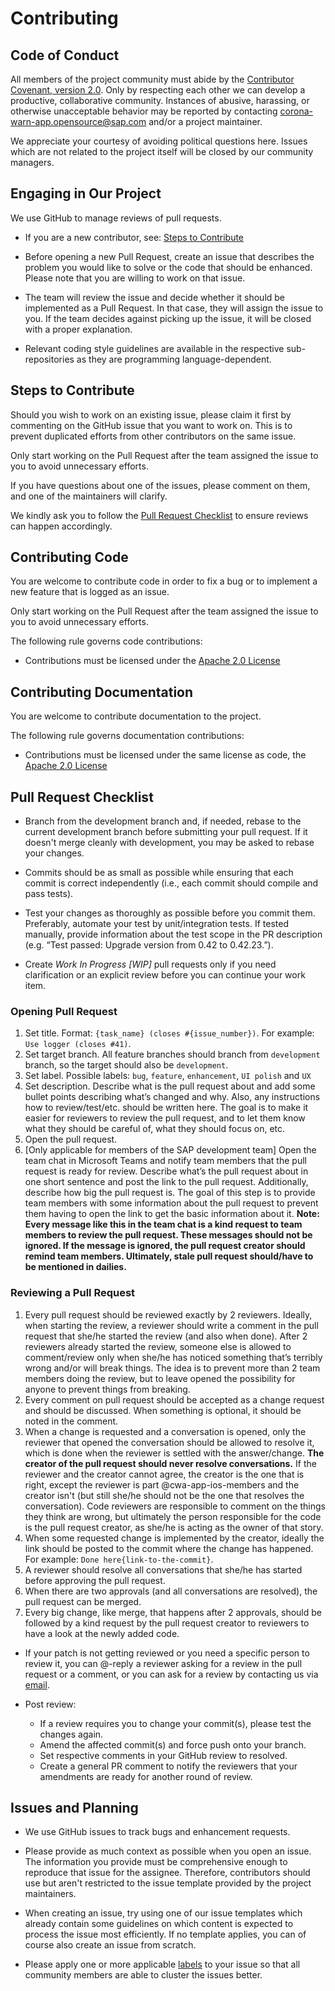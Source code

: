 # Contributing

## Code of Conduct

All members of the project community must abide by the [Contributor Covenant, version 2.0](CODE_OF_CONDUCT.md).
Only by respecting each other we can develop a productive, collaborative community.
Instances of abusive, harassing, or otherwise unacceptable behavior may be reported by contacting [corona-warn-app.opensource@sap.com](mailto:corona-warn-app.opensource@sap.com) and/or a project maintainer.

We appreciate your courtesy of avoiding political questions here. Issues which are not related to the project itself will be closed by our community managers.

## Engaging in Our Project

We use GitHub to manage reviews of pull requests.

* If you are a new contributor, see: [Steps to Contribute](#steps-to-contribute)

* Before opening a new Pull Request, create an issue that describes the problem you would like to solve or the code that should be enhanced. Please note that you are willing to work on that issue.

* The team will review the issue and decide whether it should be implemented as a Pull Request. In that case, they will assign the issue to you. If the team decides against picking up the issue, it will be closed with a proper explanation.

* Relevant coding style guidelines are available in the respective sub-repositories as they are programming language-dependent.

## Steps to Contribute

Should you wish to work on an existing issue, please claim it first by commenting on the GitHub issue that you want to work on. This is to prevent duplicated efforts from other contributors on the same issue.

Only start working on the Pull Request after the team assigned the issue to you to avoid unnecessary efforts.

If you have questions about one of the issues, please comment on them, and one of the maintainers will clarify.

We kindly ask you to follow the [Pull Request Checklist](#Pull-Request-Checklist) to ensure reviews can happen accordingly.

## Contributing Code

You are welcome to contribute code in order to fix a bug or to implement a new feature that is logged as an issue.

Only start working on the Pull Request after the team assigned the issue to you to avoid unnecessary efforts.

The following rule governs code contributions:

* Contributions must be licensed under the [Apache 2.0 License](LICENSE)

## Contributing Documentation

You are welcome to contribute documentation to the project.

The following rule governs documentation contributions:

* Contributions must be licensed under the same license as code, the [Apache 2.0 License](LICENSE)

## Pull Request Checklist

* Branch from the development branch and, if needed, rebase to the current development branch before submitting your pull request. If it doesn't merge cleanly with development, you may be asked to rebase your changes.

* Commits should be as small as possible while ensuring that each commit is correct independently (i.e., each commit should compile and pass tests).

* Test your changes as thoroughly as possible before you commit them. Preferably, automate your test by unit/integration tests. If tested manually, provide information about the test scope in the PR description (e.g. “Test passed: Upgrade version from 0.42 to 0.42.23.”).

* Create _Work In Progress [WIP]_ pull requests only if you need clarification or an explicit review before you can continue your work item.

### Opening Pull Request

1.  Set title.
Format: `{task_name} (closes #{issue_number})`. For example: `Use logger (closes #41)`.
2. Set target branch.
All feature branches should branch from ```development``` branch, so the target should also be ```development```.
3. Set label.
Possible labels: `bug`, `feature`, `enhancement`, `UI polish` and `UX`
4.  Set description.
Describe what is the pull request about and add some bullet points describing what’s changed and why. Also, any instructions how to review/test/etc. should be written here. The goal is to make it easier for reviewers to review the pull request, and to let them know what they should be careful of, what they should focus on, etc.
5. Open the pull request.
6. [Only applicable for members of the SAP development team] Open the team chat in Microsoft Teams and notify team members that the pull request is ready for review.
Describe what’s the pull request about in one short sentence and post the link to the pull request. Additionally, describe how big the pull request is. The goal of this step is to provide team members with some information about the pull request to prevent them having to open the link to get the basic information about it.
**Note: Every message like this in the team chat is a kind request to team members to review the pull request. These messages should not be ignored. If the message is ignored, the pull request creator should remind team members. Ultimately, stale pull request should/have to be mentioned in dailies.**

### Reviewing a Pull Request

1. Every pull request should be reviewed exactly by 2 reviewers. Ideally, when starting the review, a reviewer should write a comment in the pull request that she/he started the review (and also when done). After 2 reviewers already started the review, someone else is allowed to comment/review only when she/he has noticed something that’s terribly wrong and/or will break things. The idea is to prevent more than 2 team members doing the review, but to leave opened the possibility for anyone to prevent things from breaking.
2. Every comment on pull request should be accepted as a change request and should be discussed. When something is optional, it should be noted in the comment.
3. When a change is requested and a conversation is opened, only the reviewer that opened the conversation should be allowed to resolve it, which is done when the reviewer is settled with the answer/change. **The creator of the pull request should never resolve conversations.** If the reviewer and the creator cannot agree, the creator is the one that is right, except the reviewer is part @cwa-app-ios-members and the creator isn't (but still she/he should not be the one that resolves the conversation). Code reviewers are responsible to comment on the things they think are wrong, but ultimately the person responsible for the code is the pull request creator, as she/he is acting as the owner of that story.
4. When some requested change is implemented by the creator, ideally the link should be posted to the commit where the change has happened. For example: `Done here{link-to-the-commit}`.
5. A reviewer should resolve all conversations that she/he has started before approving the pull request.
6. When there are two approvals (and all conversations are resolved), the pull request can be merged.
7. Every big change, like merge, that happens after 2 approvals, should be followed by a kind request by the pull request creator to reviewers to have a look at the newly added code.

* If your patch is not getting reviewed or you need a specific person to review it, you can @-reply a reviewer asking for a review in the pull request or a comment, or you can ask for a review by contacting us via [email](mailto:corona-warn-app.opensource@sap.com).

* Post review:
  * If a review requires you to change your commit(s), please test the changes again.
  * Amend the affected commit(s) and force push onto your branch.
  * Set respective comments in your GitHub review to resolved.
  * Create a general PR comment to notify the reviewers that your amendments are ready for another round of review.

## Issues and Planning

* We use GitHub issues to track bugs and enhancement requests.

* Please provide as much context as possible when you open an issue. The information you provide must be comprehensive enough to reproduce that issue for the assignee. Therefore, contributors should use but aren't restricted to the issue template provided by the project maintainers.

* When creating an issue, try using one of our issue templates which already contain some guidelines on which content is expected to process the issue most efficiently. If no template applies, you can of course also create an issue from scratch.

* Please apply one or more applicable [labels](https://github.com/corona-warn-app/cwa-app-ios/labels) to your issue so that all community members are able to cluster the issues better.
